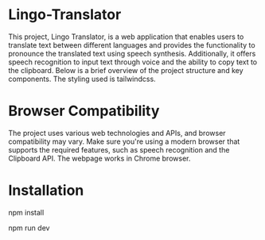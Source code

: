 # Lingo-Translator

This project, Lingo Translator, is a web application that enables users to translate text between different languages and provides the functionality to pronounce the translated text using speech synthesis. Additionally, it offers speech recognition to input text through voice and the ability to copy text to the clipboard. Below is a brief overview of the project structure and key components. The styling used is tailwindcss.


# Browser Compatibility

The project uses various web technologies and APIs, and browser compatibility may vary. Make sure you're using a modern browser that supports the required features, such as speech recognition and the Clipboard API. The webpage works in Chrome browser.

# Installation

npm install

npm run dev